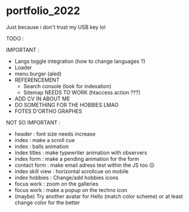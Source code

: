 # portfolio_2022

Just because i don't trust my USB key lol

TODO :

IMPORTANT :

-   Langs toggle integration (how to change languages ?)
-   Loader
-   menu burger (aled)
-   REFERENCEMENT
    -   Search console (look for indexation)
    -   Sitemap NEEDS TO WORK (htaccess action ???)
-   ADD CV IN ABOUT ME
-   DO SOMETHING FOR THE HOBBIES LMAO
-   FOTES D'ORTHO GRAPHES

NOT SO IMPORTANT :

-   header : font size needs increase
-   index : make a scroll cue
-   index : balls animation
-   index titles : make typewriter animation with observers
-   index form : make a pending animation for the form
-   contact form : make email adress test within the JS too 😔
-   index skill view : horizontal scrollcue on mobile
-   index hobbies : Change/add hobbies icons
-   focus work : zoom on the galleries
-   focus work : make a popup on the techno icon
-   (maybe) Try another avatar for Hello (match color scheme) or at least change color for the better
